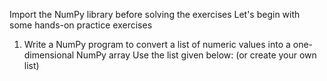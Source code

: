 Import the NumPy library before solving the exercises
Let's begin with some hands-on practice exercises

1. Write a NumPy program to convert a list of numeric values into a one-dimensional NumPy array
Use the list given below: (or create your own list)
